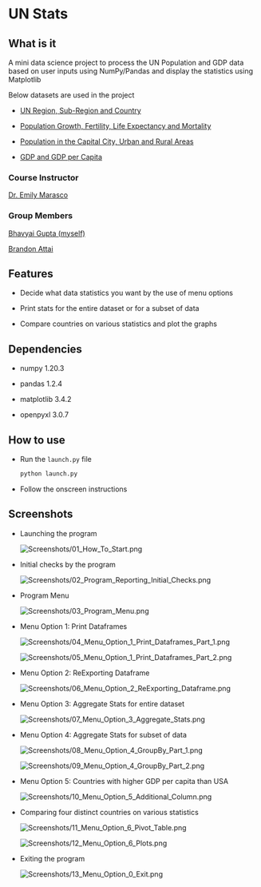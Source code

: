 # UN Stats

## What is it

A mini data science project to process the UN Population and GDP data based on user inputs using NumPy/Pandas and display the statistics using Matplotlib

Below datasets are used in the project

+ [UN Region, Sub-Region and Country](https://data.un.org/_Docs/SYB/CSV/SYB63_1_202105_Population,%20Surface%20Area%20and%20Density.csv)

+ [Population Growth, Fertility, Life Expectancy and Mortality](https://data.un.org/_Docs/SYB/CSV/SYB62_246_201907_Population%20Growth,%20Fertility%20and%20Mortality%20Indicators.csv)

+ [Population in the Capital City, Urban and Rural Areas](https://data.un.org/_Docs/SYB/CSV/SYB61_253_Population%20Growth%20Rates%20in%20Urban%20areas%20and%20Capital%20cities.csv)

+ [GDP and GDP per Capita](https://data.un.org/_Docs/SYB/CSV/SYB63_230_202009_GDP%20and%20GDP%20Per%20Capita.csv)



### Course Instructor

[Dr. Emily Marasco](https://schulich.ucalgary.ca/contacts/emily-marasco)



### Group Members

[Bhavyai Gupta (myself)](https://github.com/zbhavyai)

[Brandon Attai](https://github.com/b-attai)



## Features

+ Decide what data statistics you want by the use of menu options

+ Print stats for the entire dataset or for a subset of data

+ Compare countries on various statistics and plot the graphs



## Dependencies

+ numpy 1.20.3

+ pandas 1.2.4

+ matplotlib 3.4.2

+ openpyxl 3.0.7



## How to use

+ Run the `launch.py` file

   ```python
   python launch.py
   ```

+ Follow the onscreen instructions



## Screenshots

+ Launching the program

   ![Screenshots/01_How_To_Start.png](Screenshots/01_How_To_Start.png)


+ Initial checks by the program

   ![Screenshots/02_Program_Reporting_Initial_Checks.png](Screenshots/02_Program_Reporting_Initial_Checks.png)


+ Program Menu

   ![Screenshots/03_Program_Menu.png](Screenshots/03_Program_Menu.png)


+ Menu Option 1: Print Dataframes

   ![Screenshots/04_Menu_Option_1_Print_Dataframes_Part_1.png](Screenshots/04_Menu_Option_1_Print_Dataframes_Part_1.png)

   ![Screenshots/05_Menu_Option_1_Print_Dataframes_Part_2.png](Screenshots/05_Menu_Option_1_Print_Dataframes_Part_2.png)


+ Menu Option 2: ReExporting Dataframe

   ![Screenshots/06_Menu_Option_2_ReExporting_Dataframe.png](Screenshots/06_Menu_Option_2_ReExporting_Dataframe.png)


+ Menu Option 3: Aggregate Stats for entire dataset

   ![Screenshots/07_Menu_Option_3_Aggregate_Stats.png](Screenshots/07_Menu_Option_3_Aggregate_Stats.png)


+ Menu Option 4: Aggregate Stats for subset of data

   ![Screenshots/08_Menu_Option_4_GroupBy_Part_1.png](Screenshots/08_Menu_Option_4_GroupBy_Part_1.png)

   ![Screenshots/09_Menu_Option_4_GroupBy_Part_2.png](Screenshots/09_Menu_Option_4_GroupBy_Part_2.png)


+ Menu Option 5: Countries with higher GDP per capita than USA

   ![Screenshots/10_Menu_Option_5_Additional_Column.png](Screenshots/10_Menu_Option_5_Additional_Column.png)


+ Comparing four distinct countries on various statistics

   ![Screenshots/11_Menu_Option_6_Pivot_Table.png](Screenshots/11_Menu_Option_6_Pivot_Table.png)

   ![Screenshots/12_Menu_Option_6_Plots.png](Screenshots/12_Menu_Option_6_Plots.png)


+ Exiting the program

   ![Screenshots/13_Menu_Option_0_Exit.png](Screenshots/13_Menu_Option_0_Exit.png)
